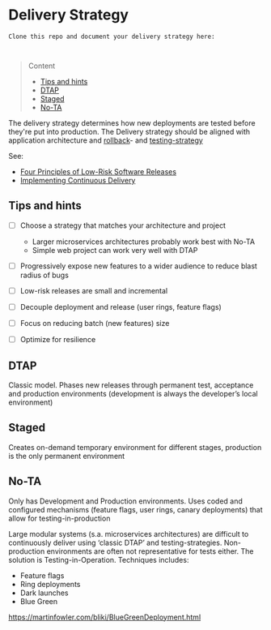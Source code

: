 # Delivery Strategy

```
Clone this repo and document your delivery strategy here:



```
> Content
> - [Tips and hints](#tips-and-hints)
> - [DTAP](#dtap)
> - [Staged](#staged)
> - [No-TA](#no-ta)

The delivery strategy determines how new deployments are tested before they're put into production. 
The Delivery strategy should be aligned with application architecture and [rollback](rollback-strategy)- and [testing-strategy](acceptance-testing-strategy.md)

See: 
- [Four Principles of Low-Risk Software Releases](https://www.informit.com/articles/article.aspx?p=1833567)
- [Implementing Continuous Delivery](https://continuousdelivery.com/implementing/)

## Tips and hints

- [ ] Choose a strategy that matches your architecture and project
  - Larger microservices architectures probably work best with No-TA
  -  Simple web project can work very well with DTAP


- [ ] Progressively expose new features to a wider audience to reduce blast radius of bugs


- [ ] Low-risk releases are small and incremental


- [ ] Decouple deployment and release (user rings, feature flags)


- [ ] Focus on reducing batch (new features) size


- [ ] Optimize for resilience


## DTAP

Classic model. Phases new releases through permanent test, acceptance and production environments (development is always the developer’s local environment)

## Staged

Creates on-demand temporary environment for different stages, production is the only permanent environment

## No-TA

Only has Development and Production environments. Uses coded and configured mechanisms (feature flags, user rings, canary deployments) that allow for testing-in-production

Large modular systems (s.a. microservices architectures) are difficult to continuously deliver using ‘classic DTAP’ and testing-strategies. 
Non-production environments are often not representative for tests either. The solution is Testing-in-Operation. Techniques includes:
- Feature flags
- Ring deployments
- Dark launches
- Blue Green  


https://martinfowler.com/bliki/BlueGreenDeployment.html




